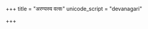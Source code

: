 +++
title = "अरण्यस्य वत्सः"
unicode_script = "devanagari"

+++

<div class="js_include" includetitle="true" newlevelforh1="2" unfilled url="/vedAH_sAma/jaiminIyam/brAhmaNam/jaiminiya-upaniShad-brAhmaNam/04/04_antardhiH"></div>
